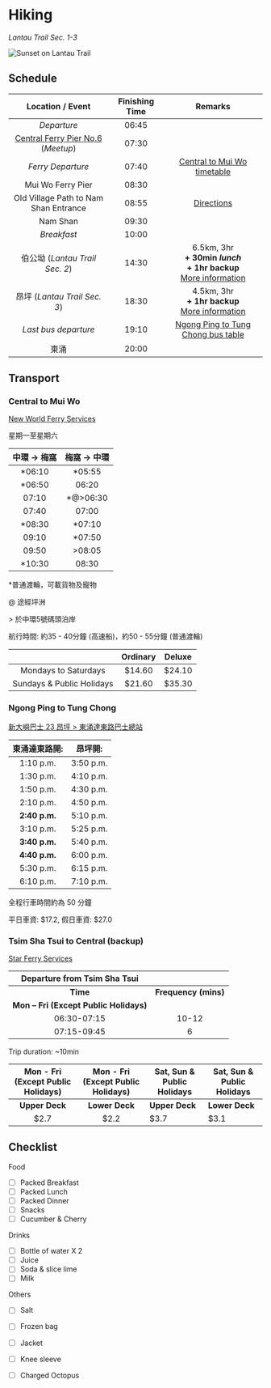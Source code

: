 

# Hiking

_Lantau Trail Sec. 1-3_

![Sunset on Lantau Trail](https://www.localiiz.com/uploads/_1200x630_crop_top-center_80_none/hiking-guide-tai-long-wan-sunset-peak-lantau-island.jpg "Sunset on Lantau Trail")



## Schedule

|                       Location / Event                       | Finishing Time |                           Remarks                            |
| :----------------------------------------------------------: | :------------: | :----------------------------------------------------------: |
|                         _Departure_                          |     06:45      |                                                              |
| [Central Ferry Pier No.6](https://www.google.com/maps?q=Central+Ferry+Pier+No.6,+Central,+Hong+Kong) (_Meetup_) |     07:30      |                                                              |
|                      _Ferry Departure_                       |     07:40      |      [Central to Mui Wo timetable](#Central-to-Mui-Wo)       |
|                      Mui Wo Ferry Pier                       |     08:30      |                                                              |
|            Old Village Path to Nam Shan Entrance             |     08:55      | [Directions](https://www.google.com.hk/maps/dir/Mui+Wo+Ferry+Pier/%E5%B6%BC%E5%8D%97%E9%81%93+Old+Village+Path+to+Nam+Shan/@22.2639662,113.9902773,16.8z/data=!4m14!4m13!1m5!1m1!1s0x3401562b25b6213b:0xf1d2187ff9578048!2m2!1d114.0022296!2d22.2651105!1m5!1m1!1s0x340157d0a3ac6c5d:0xf427a770dbe24d3d!2m2!1d113.989862!2d22.26338!3e2?hl=en&authuser=0) |
|                           Nam Shan                           |     09:30      |                                                              |
|                         _Breakfast_                          |     10:00      |                                                              |
|                伯公坳 (_Lantau Trail Sec. 2_)                |     14:30      | 6.5km, 3hr <br/>**+ 30min _lunch_** <br/> **+ 1hr backup** <br/>[More information](https://www.hiking.gov.hk/trail/info/id/SVdvZDdnTENQZXl0byt5QndsQ0NmZz09) |
|                 昂坪 (_Lantau Trail Sec. 3_)                 |     18:30      | 4.5km, 3hr <br/> **+ 1hr backup** <br/>[More information](https://www.hiking.gov.hk/trail/info/id/NWJYSHpGd0d5NmZNdXdtQmM4UTBRdz09) |
|                     _Last bus departure_                     |     19:10      | [Ngong Ping to Tung Chong bus table](#Ngong-Ping-to-Tung-Chong) |
|                             東涌                             |     20:00      |                                                              |



## Transport

### Central to Mui Wo

[New World Ferry Services](http://www.nwff.com.hk/route/get_route.php?id=df056ac0-ac9e-4813-ba89-928c441dfec6&route_id=7&submenu_num=3)

星期一至星期六

| 中環 -> 梅窩 | 梅窩 -> 中環 |
| :----------: | :----------: |
|    *06:10    |    *05:55    |
|    *06:50    |    06:20     |
|    07:10     |   *@>06:30   |
|    07:40     |    07:00     |
|    *08:30    |    *07:10    |
|    09:10     |    *07:50    |
|    09:50     |    >08:05    |
|    *10:30    |    08:30     |

*普通渡輪，可載貨物及寵物

@ 途經坪洲

\> 於中環5號碼頭泊岸



航行時間: 約35 - 40分鐘 (高速船)，約50 - 55分鐘 (普通渡輪)

|                           | Ordinary | Deluxe |
| :-----------------------: | :------: | ------ |
|   Mondays to Saturdays    |  $14.60  | $24.10 |
| Sundays & Public Holidays |  $21.60  | $35.30 |



### Ngong Ping to Tung Chong

[新大嶼巴士	23	昂坪 > 東涌達東路巴士總站](http://www.newlantaobus.com/route/detail/22)

| 東涌達東路開: |  昂坪開:  |
| :-----------: | :-------: |
|   1:10 p.m.   | 3:50 p.m. |
| 1:30 p.m.     | 4:10 p.m. |
| 1:50 p.m.     | 4:30 p.m. |
| 2:10 p.m.     | 4:50 p.m. |
| **2:40 p.m.** | 5:10 p.m. |
| 3:10 p.m.     | 5:25 p.m. |
| **3:40 p.m.** | 5:40 p.m. |
| **4:40 p.m.** | 6:00 p.m. |
| 5:30 p.m.     | 6:15 p.m. |
| 6:10 p.m.     | 7:10 p.m. |

全程行車時間約為 50 分鐘

平日車資: $17.2,  假日車資: $27.0



### Tsim Sha Tsui to Central (backup)

[Star Ferry Services](http://www.starferry.com.hk/en/service)

|    **Departure from Tsim Sha Tsui**    |                      |
| :------------------------------------: | :------------------: |
|                **Time**                | **Frequency (mins)** |
| **Mon – Fri (Except Public Holidays)** |                      |
|              06:30-07:15               |        10-12         |
|              07:15-09:45               |          6           |

Trip duration: ~10min

| Mon - Fri (Except Public Holidays) | Mon - Fri (Except Public Holidays) | **Sat, Sun & Public Holidays** | **Sat, Sun & Public Holidays** |
| :--------------------------------: | :--------------------------------: | ------------------------------ | ------------------------------ |
|           **Upper Deck**           |           **Lower Deck**           | **Upper Deck**                 | **Lower Deck**                 |
|                $2.7                |                $2.2                | $3.7                           | $3.1                           |



## Checklist

Food

- [ ] Packed Breakfast
- [ ] Packed Lunch
- [ ] Packed Dinner
- [ ] Snacks
- [ ] Cucumber & Cherry

Drinks

- [ ] Bottle of water X 2
- [ ] Juice
- [ ] Soda & slice lime
- [ ] Milk

Others

- [ ] Salt
- [ ] Frozen bag
- [ ] Jacket
- [ ] Knee sleeve
- [ ] Charged Octopus

